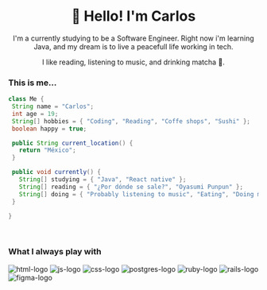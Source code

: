 <h1 align="center">👋 Hello! I'm Carlos</h1>

<p align="center">   
I'm a currently studying to be a Software Engineer. Right now i'm learning Java, and my dream is to live a peacefull life working in tech.
</p>
<p align="center">
I like reading, listening to music, and drinking matcha 💚.
</p>

<h3>This is me...</h3>

 ```Java
 class Me {
  String name = "Carlos";
  int age = 19;
  String[] hobbies = { "Coding", "Reading", "Coffe shops", "Sushi" };
  boolean happy = true;

  public String current_location() {
    return "México";
  }

  public void currently() {
    String[] studying = { "Java", "React native" };
    String[] reading = { "¿Por dónde se sale?", "Oyasumi Punpun" };
    String[] doing = { "Probably listening to music", "Eating", "Doing my duolingo streak" };
  }

}
 ```
 
<br>

### What I always play with
<p> 
  <img src="[https://res.cloudinary.com/nico1711/image/upload/c_scale,h_30/v1598850235/html_1_whl9rj.png](https://www.flaticon.com/free-icon/java_226777?term=java&page=1&position=4&origin=search&related_id=226777)" alt="html-logo">
  <img src="https://res.cloudinary.com/nico1711/image/upload/c_scale,h_30/v1598849662/javascript_eniubp.png" alt="js-logo">
  <img src="https://res.cloudinary.com/nico1711/image/upload/c_scale,h_30/v1598849661/css_jtfcoz.png" alt="css-logo">
  <img src="https://res.cloudinary.com/nico1711/image/upload/c_scale,h_30/v1598849660/postgresql_zsfd9p.png" alt="postgres-logo">
  <img src="https://res.cloudinary.com/nico1711/image/upload/c_scale,h_30/v1598849655/ruby_nrq1jy.png" alt="ruby-logo">
  <img src="https://res.cloudinary.com/nico1711/image/upload/c_scale,h_30/v1598850690/rails_1_vess2v.png" alt="rails-logo">
  <img src="https://res.cloudinary.com/nico1711/image/upload/c_scale,h_30/v1598849656/figma_ugopbh.png" alt="figma-logo">
</p>
